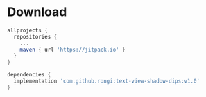 Download
========

```groovy
allprojects {
  repositories {
    ...
    maven { url 'https://jitpack.io' }
  }
}
```

```groovy
dependencies {
  implementation 'com.github.rongi:text-view-shadow-dips:v1.0'
}
```
